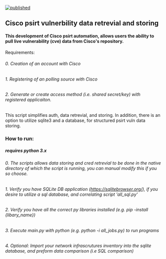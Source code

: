 [![published](https://static.production.devnetcloud.com/codeexchange/assets/images/devnet-published.svg)](https://developer.cisco.com/codeexchange/github/repo/FutureCCIE/Cisco-psirt)
## Cisco psirt vulnerbility data retrevial and storing
#### This development of Cisco psirt automation, allows users the ability to pull live vulnerability (cve) data from Cisco's repository.

Requirements:
###### 0. Creation of an account with Cisco
###### 1. Registering of an polling source with Cisco 
###### 2. Generate or create access method (i.e. shared secret/key) with registered applicaiton.

This script simplifies auth, data retrevial, and storing. 
In addition, there is an option to utilize sqlite3 and a database, for structured psirt vuln data storing.


### How to run:
##### requires python 3.x
###### 0. The scripts allows data storing and cred retrevial to be done in the native directory of which the script is running, you can manual modify this if you so choose.
###### 1. Verify you have SQLite DB application (https://sqlitebrowser.org/), if you desire to utilize a sql database, and correlating script 'all_sql.py'
###### 2. Verify you have all the correct py libraries installed (e.g. pip -install {libary_name}) 
###### 3. Execute main.py with python (e.g. python -i all_jobs.py) to run programs
###### 4. Optional: Import your network infrascrutures inventory into the sqlite database, and preform data comparison (i.e SQL comparison)
